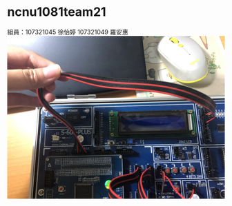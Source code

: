 # ncnu1081team21
組員：107321045 徐怡婷 107321049 羅安惠
![image](https://github.com/yiting04/ncnu1081team21/blob/master/photo/IMG_1214.JPG)
